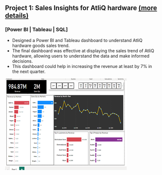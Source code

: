 
## Project 1: Sales Insights for AtliQ hardware [(more details)](https://github.com/Inder-rana/Project_portfolio/tree/main/Sales_insights)
### [Power BI | Tableau | SQL]  

*  Designed a Power BI and Tableau dashboard to understand AtliQ hardware goods sales trend.
*  The final dashboard was effective at displaying the sales trend of AtliQ hardware, allowing users to understand the data and make informed decisions.
*  This dashboard could help in increasing the revenue at least by 7% in the next quarter. 


![](/images/BI_snapshot.PNG)







